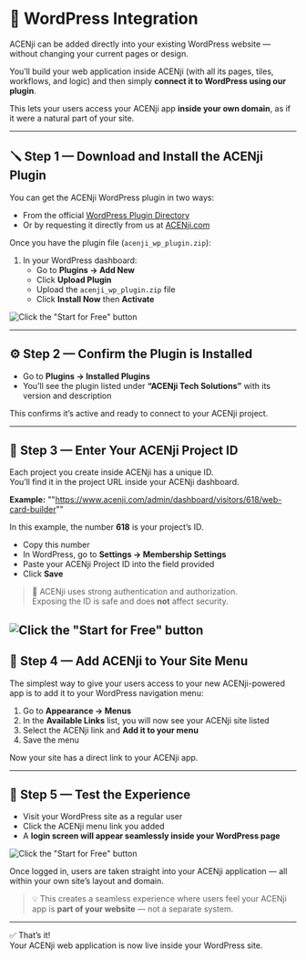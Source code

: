 # 🧩 WordPress Integration

ACENji can be added directly into your existing WordPress website — without changing your current pages or design.

You’ll build your web application inside ACENji (with all its pages, tiles, workflows, and logic) and then simply **connect it to WordPress using our plugin**.

This lets your users access your ACENji app **inside your own domain**, as if it were a natural part of your site.

---

## 🪛 Step 1 — Download and Install the ACENji Plugin

You can get the ACENji WordPress plugin in two ways:

- From the official [WordPress Plugin Directory](https://wordpress.com/plugins)  
- Or by requesting it directly from us at [ACENji.com](https://www.acenji.com/contact)

Once you have the plugin file (`acenji_wp_plugin.zip`):

1. In your WordPress dashboard:  
   - Go to **Plugins → Add New**
   - Click **Upload Plugin**
   - Upload the `acenji_wp_plugin.zip` file
   - Click **Install Now** then **Activate**

![Click the "Start for Free" button](../../../../images/create-web-application/integrating-your-app/wordpress/plugin-wp.png)

---

## ⚙️ Step 2 — Confirm the Plugin is Installed

- Go to **Plugins → Installed Plugins**  
- You’ll see the plugin listed under **“ACENji Tech Solutions”** with its version and description

This confirms it’s active and ready to connect to your ACENji project.

---

## 📝 Step 3 — Enter Your ACENji Project ID

Each project you create inside ACENji has a unique ID.  
You’ll find it in the project URL inside your ACENji dashboard.

**Example:**
""https://www.acenji.com/admin/dashboard/visitors/618/web-card-builder""

In this example, the number **618** is your project’s ID.

- Copy this number
- In WordPress, go to **Settings → Membership Settings**
- Paste your ACENji Project ID into the field provided
- Click **Save**

> 🔐 ACENji uses strong authentication and authorization.  
> Exposing the ID is safe and does **not** affect security.

![Click the "Start for Free" button](../../../../images/create-web-application/integrating-your-app/wordpress/wp-settings.png)
---

## 🧭 Step 4 — Add ACENji to Your Site Menu

The simplest way to give your users access to your new ACENji-powered app is to add it to your WordPress navigation menu:

1. Go to **Appearance → Menus**
2. In the **Available Links** list, you will now see your ACENji site listed
3. Select the ACENji link and **Add it to your menu**
4. Save the menu

Now your site has a direct link to your ACENji app.

---

## 🚀 Step 5 — Test the Experience

- Visit your WordPress site as a regular user
- Click the ACENji menu link you added  
- A **login screen will appear seamlessly inside your WordPress page**

![Click the "Start for Free" button](../../../../images/create-web-application/integrating-your-app/wordpress/pass-screen.png)

Once logged in, users are taken straight into your ACENji application — all within your own site’s layout and domain.

> 💡 This creates a seamless experience where users feel your ACENji app is **part of your website** — not a separate system.

---

✅ That’s it!  
Your ACENji web application is now live inside your WordPress site.


